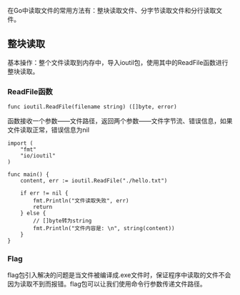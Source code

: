 在Go中读取文件的常用方法有：整块读取文件、分字节读取文件和分行读取文件。

## 整块读取

基本操作：整个文件读取到内存中，导入ioutil包，使用其中的ReadFile函数进行整块读取。

### ReadFile函数

```
func ioutil.ReadFile(filename string) ([]byte, error)
```
函数接收一个参数——文件路径，返回两个参数——文件字节流、错误信息，如果文件读取正常，错误信息为nil

```
import (
	"fmt"
	"io/ioutil"
)

func main() {
	content, err := ioutil.ReadFile("./hello.txt")

	if err != nil {
		fmt.Println("文件读取失败", err)
		return
	} else {
		// []byte转为string
		fmt.Println("文件内容是: \n", string(content))
	}
}
```

### Flag

flag包引入解决的问题是当文件被编译成.exe文件时，保证程序中读取的文件不会因为读取不到而报错。flag包可以让我们使用命令行参数传递文件路径。